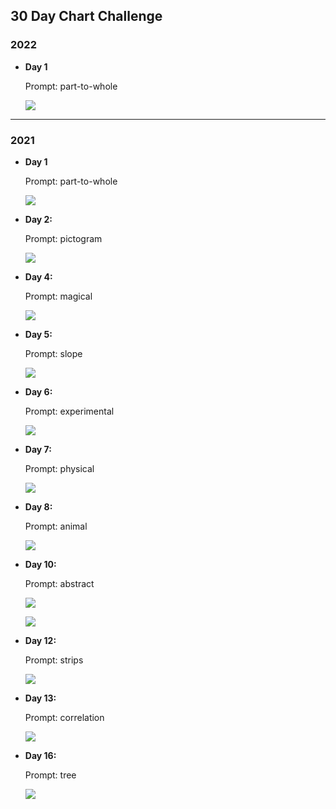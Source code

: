 ## 30 Day Chart Challenge

### 2022

- **Day 1**

  Prompt: part-to-whole

  ![](https://github.com/Sarah145/30DayChartChallenge/blob/master/2022/day1/01-part-to-whole.png?raw=true)

----------

### 2021

- **Day 1** 

  Prompt: part-to-whole

  ![](https://github.com/Sarah145/30DayChartChallenge/blob/master/day1/01-part-to-whole.png?raw=true)

- **Day 2:**

  Prompt: pictogram

  ![](https://github.com/Sarah145/30DayChartChallenge/blob/master/day2/02-pictogram.png?raw=true)

- **Day 4:**

  Prompt: magical

  ![](https://github.com/Sarah145/30DayChartChallenge/blob/master/day4/04-magical.gif?raw=true)

- **Day 5:**

  Prompt: slope

  ![](https://github.com/Sarah145/30DayChartChallenge/blob/master/day5/05-slope.png?raw=true)

- **Day 6:**

  Prompt: experimental

  ![](https://github.com/Sarah145/30DayChartChallenge/blob/master/day6/06-experimental.png?raw=true)

- **Day 7:**

  Prompt: physical

  ![](https://github.com/Sarah145/30DayChartChallenge/blob/master/day7/07-physical.png?raw=true)

- **Day 8:**

  Prompt: animal

  ![](https://github.com/Sarah145/30DayChartChallenge/blob/master/day8/08-animal.png?raw=true)

- **Day 10:**

  Prompt: abstract

  ![](https://github.com/Sarah145/30DayChartChallenge/blob/master/day10/10-abstract.png?raw=true)

  ![](https://github.com/Sarah145/30DayChartChallenge/blob/master/day10/10-abstract1.png?raw=true)
  
- **Day 12:**

  Prompt: strips

  ![](https://github.com/Sarah145/30DayChartChallenge/blob/master/day12/12-strips.png?raw=true)

- **Day 13:**

  Prompt: correlation

  ![](https://github.com/Sarah145/30DayChartChallenge/blob/master/day13/13-correlation.png?raw=true)

- **Day 16:**

  Prompt: tree

  ![](https://github.com/Sarah145/30DayChartChallenge/blob/master/day16/16-tree.png?raw=true)